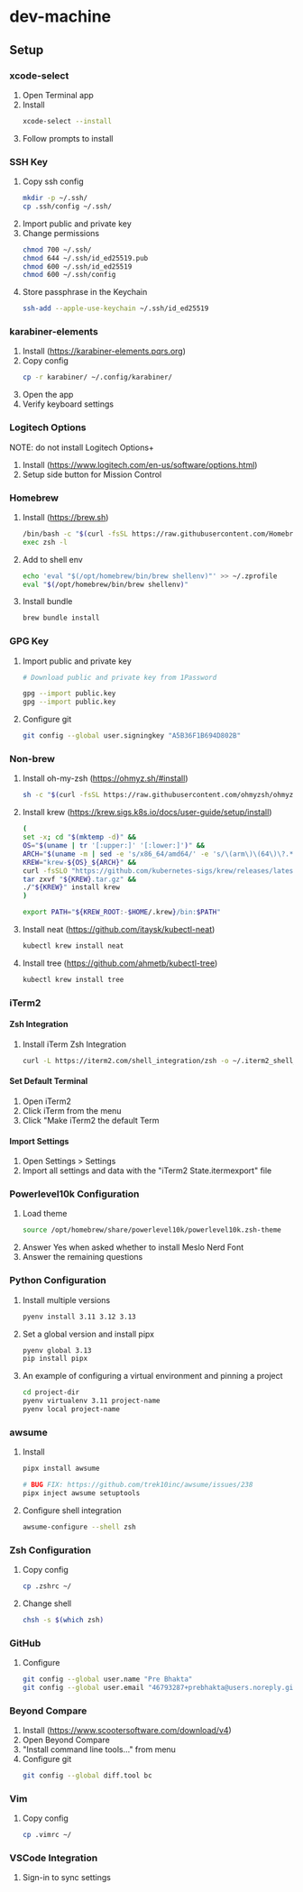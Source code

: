 # dev-machine

## Setup

### xcode-select

1. Open Terminal app
1. Install
    ```sh
    xcode-select --install
    ```
1. Follow prompts to install

### SSH Key

1. Copy ssh config
    ```sh
    mkdir -p ~/.ssh/
    cp .ssh/config ~/.ssh/
    ```
1. Import public and private key
1. Change permissions
    ```sh
    chmod 700 ~/.ssh/
    chmod 644 ~/.ssh/id_ed25519.pub
    chmod 600 ~/.ssh/id_ed25519
    chmod 600 ~/.ssh/config
    ```
1. Store passphrase in the Keychain
    ```sh
    ssh-add --apple-use-keychain ~/.ssh/id_ed25519
    ```

### karabiner-elements

1. Install (https://karabiner-elements.pqrs.org)
1. Copy config
    ```sh
    cp -r karabiner/ ~/.config/karabiner/
    ```
1. Open the app
1. Verify keyboard settings

### Logitech Options

NOTE: do not install Logitech Options+

1. Install (https://www.logitech.com/en-us/software/options.html)
1. Setup side button for Mission Control

### Homebrew

1. Install (https://brew.sh)
    ```sh
    /bin/bash -c "$(curl -fsSL https://raw.githubusercontent.com/Homebrew/install/HEAD/install.sh)"
    exec zsh -l
    ```
1. Add to shell env
    ```sh
    echo 'eval "$(/opt/homebrew/bin/brew shellenv)"' >> ~/.zprofile
    eval "$(/opt/homebrew/bin/brew shellenv)"
    ```
1. Install bundle
    ```sh
    brew bundle install
    ```

### GPG Key

1. Import public and private key
    ```sh
    # Download public and private key from 1Password

    gpg --import public.key
    gpg --import public.key
    ```
1. Configure git
    ```sh
    git config --global user.signingkey "A5B36F1B694D802B"
    ```

### Non-brew

1. Install oh-my-zsh (https://ohmyz.sh/#install)
    ```sh
    sh -c "$(curl -fsSL https://raw.githubusercontent.com/ohmyzsh/ohmyzsh/master/tools/install.sh)"
    ```
1. Install krew (https://krew.sigs.k8s.io/docs/user-guide/setup/install)
    ```sh
    (
    set -x; cd "$(mktemp -d)" &&
    OS="$(uname | tr '[:upper:]' '[:lower:]')" &&
    ARCH="$(uname -m | sed -e 's/x86_64/amd64/' -e 's/\(arm\)\(64\)\?.*/\1\2/' -e 's/aarch64$/arm64/')" &&
    KREW="krew-${OS}_${ARCH}" &&
    curl -fsSLO "https://github.com/kubernetes-sigs/krew/releases/latest/download/${KREW}.tar.gz" &&
    tar zxvf "${KREW}.tar.gz" &&
    ./"${KREW}" install krew
    )

    export PATH="${KREW_ROOT:-$HOME/.krew}/bin:$PATH"
    ```
1. Install neat (https://github.com/itaysk/kubectl-neat)
    ```sh
    kubectl krew install neat
    ```
1. Install tree (https://github.com/ahmetb/kubectl-tree)
    ```sh
    kubectl krew install tree
    ```

### iTerm2

#### Zsh Integration

1. Install iTerm Zsh Integration
    ```sh
    curl -L https://iterm2.com/shell_integration/zsh -o ~/.iterm2_shell_integration.zsh
    ```

#### Set Default Terminal

1. Open iTerm2
1. Click iTerm from the menu
1. Click "Make iTerm2 the default Term

#### Import Settings

1. Open Settings > Settings
1. Import all settings and data with the "iTerm2 State.itermexport" file

### Powerlevel10k Configuration

1. Load theme
    ```sh
    source /opt/homebrew/share/powerlevel10k/powerlevel10k.zsh-theme
    ```
1. Answer Yes when asked whether to install Meslo Nerd Font
1. Answer the remaining questions

### Python Configuration

1. Install multiple versions
    ```sh
    pyenv install 3.11 3.12 3.13
    ```
1. Set a global version and install pipx
    ```sh
    pyenv global 3.13
    pip install pipx
    ```
1. An example of configuring a virtual environment and pinning a project
    ```sh
    cd project-dir
    pyenv virtualenv 3.11 project-name
    pyenv local project-name
    ```

### awsume

1. Install
    ```sh
    pipx install awsume

    # BUG FIX: https://github.com/trek10inc/awsume/issues/238
    pipx inject awsume setuptools
    ```
1. Configure shell integration
    ```sh
    awsume-configure --shell zsh
    ```

### Zsh Configuration

1. Copy config
    ```sh
    cp .zshrc ~/
    ```
1. Change shell
    ```sh
    chsh -s $(which zsh)
    ```

### GitHub

1. Configure
    ```sh
    git config --global user.name "Pre Bhakta"
    git config --global user.email "46793287+prebhakta@users.noreply.github.com"

    ```

### Beyond Compare

1. Install (https://www.scootersoftware.com/download/v4)
1. Open Beyond Compare
1. "Install command line tools..." from menu 
1. Configure git
    ```sh
    git config --global diff.tool bc
    ```

### Vim

1. Copy config
    ```sh
    cp .vimrc ~/
    ```

### VSCode Integration

1. Sign-in to sync settings
